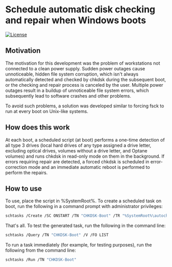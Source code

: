# Schedule automatic disk checking and repair when Windows boots 
[![License](https://img.shields.io/badge/License-MIT--Clause-blue.svg)](https://github.com/yvoinov/windows-on-boot-chkdsk/blob/main/LICENSE)
## Motivation

The motivation for this development was the problem of workstations not connected to a clean power supply. Sudden power outages cause unnoticeable, hidden file system corruption, which isn't always automatically detected and checked by chkdsk during the subsequent boot, or the checking and repair process is canceled by the user. Multiple power outages result in a buildup of unnoticeable file system errors, which subsequently lead to software crashes and other problems.

To avoid such problems, a solution was developed similar to forcing fsck to run at every boot on Unix-like systems.

## How does this work

At each boot, a scheduled script (at boot) performs a one-time detection of all type 3 drives (local hard drives of any type assigned a drive letter, excluding optical drives, volumes without a drive letter, and Optane volumes) and runs chkdsk in read-only mode on them in the background. If errors requiring repair are detected, a forced chkdsk is scheduled in error-correction mode and an immediate automatic reboot is performed to perform the repairs.

## How to use

To use, place the script in %SystemRoot%. To create a scheduled task on boot, run the following in a command prompt with administrator privileges:
```sh
schtasks /Create /SC ONSTART /TN "CHKDSK-Boot" /TR "%SystemRoot%\autocheckfs.cmd" /RU SYSTEM /RL HIGHEST /F
```

That's all. To test the generated task, run the following in the command line:
```sh
schtasks /Query /TN "CHKDSK-Boot" /V /FO LIST
```

To run a task immediately (for example, for testing purposes), run the following from the command line:
```sh
schtasks /Run /TN "CHKDSK-Boot"
```

